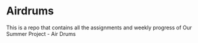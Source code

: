 # Airdrums
This is a repo that contains all the assignments and weekly progress of Our Summer Project - Air Drums
